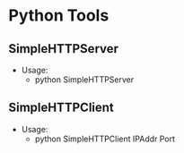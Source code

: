 # Python Tools

## SimpleHTTPServer
* Usage:
    * python SimpleHTTPServer

## SimpleHTTPClient
* Usage:
    * python SimpleHTTPClient IPAddr Port
